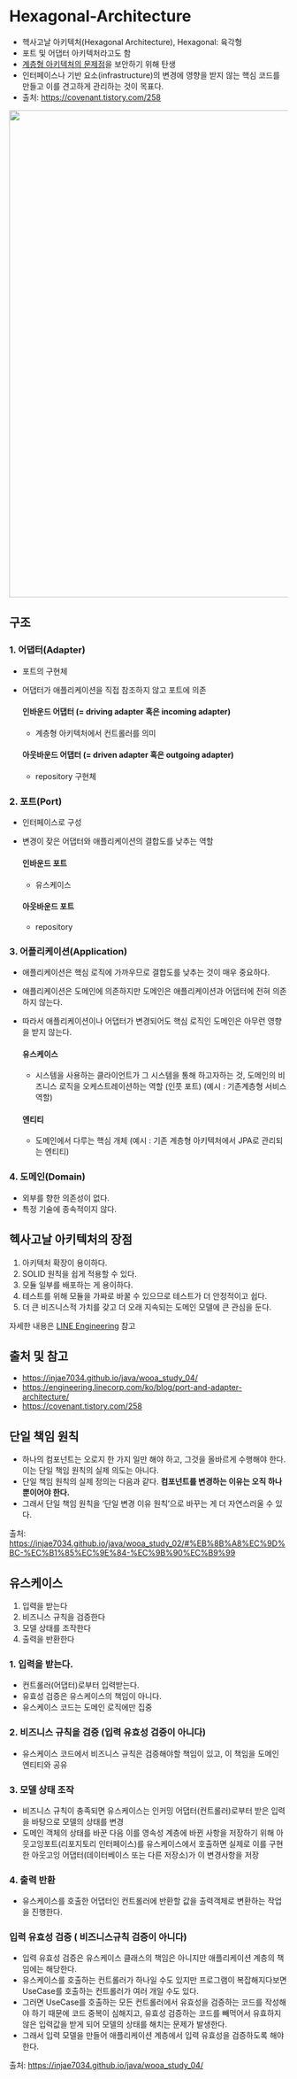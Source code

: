 # Hexagonal-Architecture
- 헥사고날 아키텍처(Hexagonal Architecture), Hexagonal: 육각형
- 포트 및 어댑터 아키텍처라고도 함
- [계층형 아키텍처의 문제점](https://github.com/orange601/Layered-Architecture)을 보안하기 위해 탄생
- 인터페이스나 기반 요소(infrastructure)의 변경에 영향을 받지 않는 핵심 코드를 만들고 이를 견고하게 관리하는 것이 목표다.
- 출처: https://covenant.tistory.com/258

<img src = "https://user-images.githubusercontent.com/24876345/219293566-f9bd82b3-2e08-468e-a91c-3e30fbed9168.png" width="880px">


## 구조 ##

### 1. 어댑터(Adapter) ###
- 포트의 구현체
- 어댑터가 애플리케이션을 직접 참조하지 않고 포트에 의존

    #### 인바운드 어댑터 (= driving adapter 혹은 incoming adapter) ####
    + 계층형 아키텍처에서 컨트롤러를 의미

    #### 아웃바운드 어댑터 (= driven adapter 혹은 outgoing adapter) ####
    + repository 구현체

### 2. 포트(Port) ###
- 인터페이스로 구성
- 변경이 잦은 어댑터와 애플리케이션의 결합도를 낮추는 역할
   
   #### 인바운드 포트 ####
   + 유스케이스
   #### 아웃바운드 포트 ####
   + repository 

### 3. 어플리케이션(Application) ###
- 애플리케이션은 핵심 로직에 가까우므로 결합도를 낮추는 것이 매우 중요하다.
- 애플리케이션은 도메인에 의존하지만 도메인은 애플리케이션과 어댑터에 전혀 의존하지 않는다.
- 따라서 애플리케이션이나 어댑터가 변경되어도 핵심 로직인 도메인은 아무런 영향을 받지 않는다.
   
    #### 유스케이스 ####
    + 시스템을 사용하는 클라이언트가 그 시스템을 통해 하고자하는 것, 도메인의 비즈니스 로직을 오케스트레이션하는 역할 (인풋 포트) (예시 : 기존계층형 서비스 역할)
    #### 엔티티 ####
    + 도메인에서 다루는 핵심 개체 (예시 : 기존 계층형 아키텍처에서 JPA로 관리되는 엔티티)

### 4. 도메인(Domain) ###
- 외부를 향한 의존성이 없다.
- 특정 기술에 종속적이지 않다. 


## 헥사고날 아키텍처의 장점 ##
1. 아키텍처 확장이 용이하다.
2. SOLID 원칙을 쉽게 적용할 수 있다.
3. 모듈 일부를 배포하는 게 용이하다.
4. 테스트를 위해 모듈을 가짜로 바꿀 수 있으므로 테스트가 더 안정적이고 쉽다.
5. 더 큰 비즈니스적 가치를 갖고 더 오래 지속되는 도메인 모델에 큰 관심을 둔다.


자세한 내용은 [LINE Engineering](https://engineering.linecorp.com/ko/blog/port-and-adapter-architecture/) 참고


## 출처 및 참고 ##
- https://injae7034.github.io/java/wooa_study_04/
- https://engineering.linecorp.com/ko/blog/port-and-adapter-architecture/
- https://covenant.tistory.com/258


## 단일 책임 원칙 ###
- 하나의 컴포넌트는 오로지 한 가지 일만 해야 하고, 그것을 올바르게 수행해야 한다. 이는 단일 책임 원칙의 실제 의도는 아니다.
- 단일 책임 원칙의 실제 정의는 다음과 같다. **컴포넌트를 변경하는 이유는 오직 하나뿐이어야 한다.**
- 그래서 단일 책임 원칙을 ‘단일 변경 이유 원칙’으로 바꾸는 게 더 자연스러울 수 있다.



출처: https://injae7034.github.io/java/wooa_study_02/#%EB%8B%A8%EC%9D%BC-%EC%B1%85%EC%9E%84-%EC%9B%90%EC%B9%99

## 유스케이스 ##
1. 입력을 받는다
2. 비즈니스 규칙을 검증한다
3. 모델 상태를 조작한다
4. 출력을 반환한다

### 1. 입력을 받는다. ###
- 컨트롤러(어댑터)로부터 입력받는다.
- 유효성 검증은 유스케이스의 책임이 아니다.
- 유스케이스 코드는 도메인 로직에만 집중

### 2. 비즈니스 규칙을 검증 (입력 유효성 검증이 아니다) ###
- 유스케이스 코드에서 비즈니스 규칙은 검증해야할 책임이 있고, 이 책임을 도메인 엔티티와 공유

### 3. 모델 상태 조작 ###
- 비즈니스 규칙이 충족되면 유스케이스는 인커밍 어댑터(컨트롤러)로부터 받은 입력을 바탕으로 모델의 상태를 변경
- 도메인 객체의 상태를 바꾼 다음 이를 영속성 계층에 바뀐 사항을 저장하기 위해 아웃고잉포트(리포지토리 인터페이스)를 유스케이스에서 호출하면 실제로 이를 구현한 아웃고잉 어댑터(데이터베이스 또는 다른 저장소)가 이 변경사항을 저장

### 4. 출력 반환 ###
- 유스케이스를 호출한 어댑터인 컨트롤러에 반환할 값을 출력객체로 변환하는 작업을 진행한다.

### 입력 유효성 검증 ( 비즈니스규칙 검증이 아니다) ###
- 입력 유효성 검증은 유스케이스 클래스의 책임은 아니지만 애플리케이션 계층의 책임에는 해당한다.
- 유스케이스를 호출하는 컨트롤러가 하나일 수도 있지만 프로그램이 복잡해지다보면 UseCase를 호출하는 컨트롤러가 여러 개일 수도 있다.
- 그러면 UseCase를 호출하는 모든 컨트롤러에서 유효성을 검증하는 코드를 작성해야 하기 때문에 코드 중복이 심해지고, 유효성 검증하는 코드를 빼먹어서 유효하지 않은 입력값을 받게 되어 모델의 상태를 해치는 문제가 발생한다.
- 그래서 입력 모델을 만들어 애플리케이션 계층에서 입력 유효성을 검증하도록 해야 한다.

출처: https://injae7034.github.io/java/wooa_study_04/
